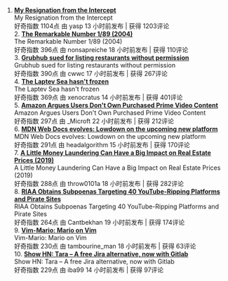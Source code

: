 1. **[My Resignation from the Intercept](https://news.ycombinator.com/item?id=24933054)** 
</br> My Resignation from the Intercept 
</br> 好奇指数 1104点  由 yasp 13 小时前发布 | 获得 1203评论 
</br>2. **[The Remarkable Number 1/89 (2004)](https://news.ycombinator.com/item?id=24929726)** 
</br> The Remarkable Number 1/89 (2004) 
</br> 好奇指数 396点  由 nonsapreiche 18 小时前发布 | 获得 110评论 
</br>3. **[Grubhub sued for listing restaurants without permission](https://news.ycombinator.com/item?id=24930436)** 
</br> Grubhub sued for listing restaurants without permission 
</br> 好奇指数 390点  由 cwwc 17 小时前发布 | 获得 267评论 
</br>4. **[The Laptev Sea hasn't frozen](https://news.ycombinator.com/item?id=24932466)** 
</br> The Laptev Sea hasn't frozen 
</br> 好奇指数 369点  由 xenocratus 14 小时前发布 | 获得 401评论 
</br>5. **[Amazon Argues Users Don't Own Purchased Prime Video Content](https://news.ycombinator.com/item?id=24928306)** 
</br> Amazon Argues Users Don't Own Purchased Prime Video Content 
</br> 好奇指数 297点  由 _Microft 22 小时前发布 | 获得 212评论 
</br>6. **[MDN Web Docs evolves: Lowdown on the upcoming new platform](https://news.ycombinator.com/item?id=24931862)** 
</br> MDN Web Docs evolves: Lowdown on the upcoming new platform 
</br> 好奇指数 291点  由 headalgorithm 15 小时前发布 | 获得 170评论 
</br>7. **[A Little Money Laundering Can Have a Big Impact on Real Estate Prices (2019)](https://news.ycombinator.com/item?id=24929699)** 
</br> A Little Money Laundering Can Have a Big Impact on Real Estate Prices (2019) 
</br> 好奇指数 288点  由 throw0101a 18 小时前发布 | 获得 282评论 
</br>8. **[RIAA Obtains Subpoenas Targeting 40 YouTube-Ripping Platforms and Pirate Sites](https://news.ycombinator.com/item?id=24929276)** 
</br> RIAA Obtains Subpoenas Targeting 40 YouTube-Ripping Platforms and Pirate Sites 
</br> 好奇指数 264点  由 Cantbekhan 19 小时前发布 | 获得 174评论 
</br>9. **[Vim-Mario: Mario on Vim](https://news.ycombinator.com/item?id=24930085)** 
</br> Vim-Mario: Mario on Vim 
</br> 好奇指数 230点  由 tambourine_man 18 小时前发布 | 获得 63评论 
</br>10. **[Show HN: Tara – A free Jira alternative, now with Gitlab](https://news.ycombinator.com/item?id=24932538)** 
</br> Show HN: Tara – A free Jira alternative, now with Gitlab 
</br> 好奇指数 229点  由 iba99 14 小时前发布 | 获得 97评论 
</br>